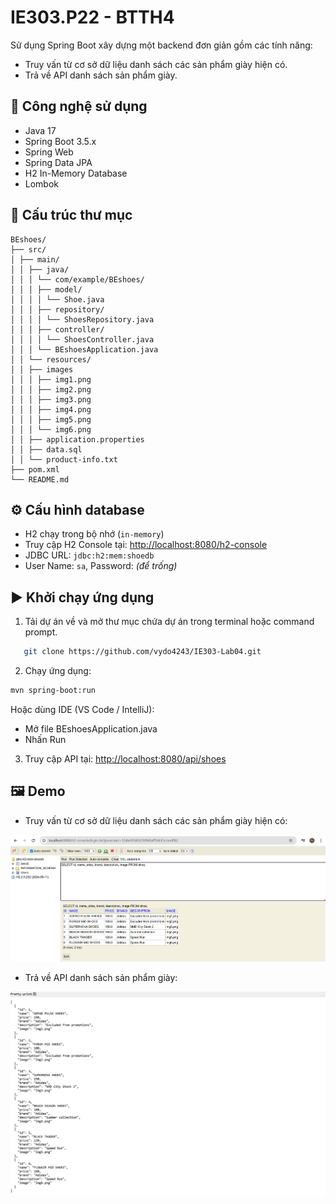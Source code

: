 # IE303.P22 - BTTH4
Sử dụng Spring Boot xây dựng một backend đơn giản gồm các tính năng:
- Truy vấn từ cơ sở dữ liệu danh sách các sản phẩm giày hiện có.
- Trả về API danh sách sản phẩm giày.

## 🚀 Công nghệ sử dụng

- Java 17
- Spring Boot 3.5.x
- Spring Web
- Spring Data JPA
- H2 In-Memory Database
- Lombok

## 📁 Cấu trúc thư mục
```
BEshoes/
├── src/
│ ├── main/
│ │ ├── java/
│ │ │ └── com/example/BEshoes/
│ │ │ ├── model/
│ │ │ │ └── Shoe.java
│ │ │ ├── repository/
│ │ │ │ └── ShoesRepository.java
│ │ │ ├── controller/
│ │ │ │ └── ShoesController.java
│ │ │ └── BEshoesApplication.java
│ │ └── resources/
│ │ ├── images
│ │ │ ├── img1.png
│ │ │ ├── img2.png
│ │ │ ├── img3.png
│ │ │ ├── img4.png
│ │ │ ├── img5.png
│ │ │ └── img6.png
│ │ ├── application.properties
│ │ ├── data.sql
│ │ └── product-info.txt
├── pom.xml
└── README.md
```

## ⚙️ Cấu hình database

- H2 chạy trong bộ nhớ (`in-memory`)
- Truy cập H2 Console tại: [http://localhost:8080/h2-console](http://localhost:8080/h2-console)
- JDBC URL: `jdbc:h2:mem:shoedb`
- User Name: `sa`, Password: *(để trống)*

## ▶️ Khởi chạy ứng dụng

1. Tải dự án về và mở thư mục chứa dự án trong terminal hoặc command prompt.
```bash
   git clone https://github.com/vydo4243/IE303-Lab04.git
```

2. Chạy ứng dụng:
```bash
mvn spring-boot:run
```

Hoặc dùng IDE (VS Code / IntelliJ):
- Mở file BEshoesApplication.java
- Nhấn Run

3. Truy cập API tại: [http://localhost:8080/api/shoes](http://localhost:8080/api/shoes)

## 🖼️ Demo
- Truy vấn từ cơ sở dữ liệu danh sách các sản phẩm giày hiện có:

![Danh sách sản phẩm giày hiển thị từ bảng 'shoe' trên H2 Console](/src/main/resources/images/image.png)

- Trả về API danh sách sản phẩm giày:

![Kết quả JSON từ API GET /api/shoes hiển thị danh sách sản phẩm giày](/src/main/resources/images/api-json-response.png)

